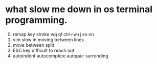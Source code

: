 # what slow me down in os terminal programming.
0. remap key stroke wq q! ctrl+w+j so on
1. vim slow in moving between lines
2. move between split
3. ESC key difficult to reach out
4. autoindent autocomplete autopair surrending 
